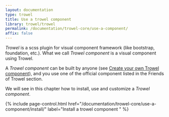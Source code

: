 ```yaml
---
layout: documentation
type: trowel
title: Use a trowel component
library: trowel/trowel
permalink: /documentation/trowel-core/use-a-component/
affix: false
---
```


*Trowel* is a scss plugin for visual component framework (like bootstrap, foundation, etc.). What we call *Trowel component* is a visual component using Trowel.

A *Trowel component* can be built by anyone (see [Create your own Trowel component](/documentation/trowel-core/create-a-component/)), and you use one of the official component listed in the Friends of Trowel section.

We will see in this chapter how to install, use and customize a *Trowel component*.

{% include page-control.html href="/documentation/trowel-core/use-a-component/install/" label="Install a trowel component
" %}
